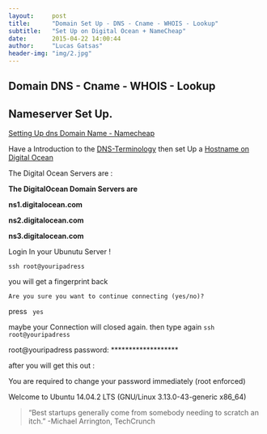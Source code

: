 ```yaml
---
layout:     post
title:      "Domain Set Up - DNS - Cname - WHOIS - Lookup"
subtitle:   "Set Up on Digital Ocean + NameCheap"
date:       2015-04-22 14:00:44
author:     "Lucas Gatsas"
header-img: "img/2.jpg"
---
```


<h2 class="section-heading"><strong>Domain DNS - Cname - WHOIS - Lookup</strong> </h2>
<h2 class="section-heading">Nameserver Set Up.</h2>



<a href="https://www.digitalocean.com/community/questions/setting-up-dns-domain-name-from-godaddy-or-namecheap"> Setting Up dns Domain Name - Namecheap</a>

Have a Introduction to the <a href="https://www.digitalocean.com/community/tutorials/an-introduction-to-dns-terminology-components-and-concepts "> DNS-Terminology</a> then set Up a 
<a href="https://www.digitalocean.com/community/tutorials/how-to-set-up-a-host-name-with-digitalocean"> Hostname on Digital Ocean </a>

The Digital Ocean Servers are :


<strong> The DigitalOcean Domain Servers are</strong> 

<strong>ns1.digitalocean.com</strong>

<strong>ns2.digitalocean.com</strong>

<strong>ns3.digitalocean.com</strong>




Login In your Ubunutu Server ! 


<code>ssh root@youripadress </code>


you will get a fingerprint back 

<code>Are you sure you want to continue connecting (yes/no)? </code>

press <code> yes </code> 


maybe your Connection will closed again. then type again 
<code>ssh root@youripadress </code>


root@youripadress password: *******************

after you will get this out : 

You are required to change your password immediately (root enforced)


Welcome to Ubuntu 14.04.2 LTS (GNU/Linux 3.13.0-43-generic x86_64)






<blockquote>
“Best startups generally come from somebody needing to scratch an itch.” -Michael Arrington, TechCrunch 
</blockquote>


